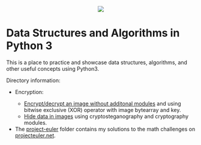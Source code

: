 <p align="center"><img src="https://external-content.duckduckgo.com/iu/?u=https%3A%2F%2Fqph.fs.quoracdn.net%2Fmain-qimg-c4bd5888bea21df127351a418a55bf51&f=1&nofb=1"></p>

Data Structures and Algorithms in Python 3
=================================================
This is a place to practice and showcase data structures, algorithms, and other useful concepts using Python3.

Directory information:
<ul><li>Encryption:</li>
<ul><li><a href="https://github.com/mellowpuppy/algorithms/blob/main/encryption/encrypt-decrypt-images.py">Encrypt/decrypt an image without additonal modules</a> and using bitwise exclusive (XOR) operator with image bytearray and key.</li>
<li><a href="https://github.com/mellowpuppy/algorithms/blob/main/encryption/simple-image-steganography.py">Hide data in images</a> using cryptosteganography and cryptography modules.</ul>
<li>The <a href="https://github.com/mellowpuppy/algorithms/tree/main/project-euler">project-euler</a> folder contains my solutions to the math challenges on <a href="https://projecteuler.net/">projecteuler.net</a>.</li>
</ul>
